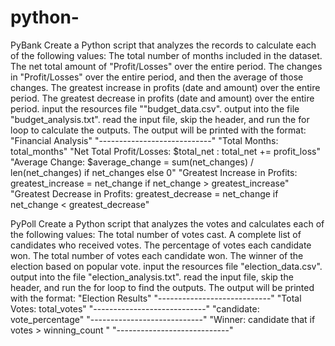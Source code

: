 # python-
PyBank
Create a Python script that analyzes the records to calculate each of the following values:
The total number of months included in the dataset.
The net total amount of "Profit/Losses" over the entire period.
The changes in "Profit/Losses" over the entire period, and then the average of those changes.
The greatest increase in profits (date and amount) over the entire period.
The greatest decrease in profits (date and amount) over the entire period.
    input the resources file ""budget_data.csv".
    output into the file "budget_analysis.txt".
    read the input file, skip the header, and run the for loop to calculate the outputs.
    The output will be printed with the format:
        "Financial Analysis"
    "----------------------------"
    "Total Months: total_months"
    "Net Total Profit/Losses: $total_net :  total_net += profit_loss"
    "Average Change: $average_change = sum(net_changes) / len(net_changes) if net_changes else 0"
    "Greatest Increase in Profits: greatest_increase = net_change if net_change > greatest_increase"
    "Greatest Decrease in Profits: greatest_decrease = net_change if net_change < greatest_decrease"

PyPoll
Create a Python script that analyzes the votes and calculates each of the following values:
The total number of votes cast.
A complete list of candidates who received votes.
The percentage of votes each candidate won.
The total number of votes each candidate won.
The winner of the election based on popular vote.
    input the resources file "election_data.csv".
    output into the file "election_analysis.txt".
    read the input file, skip the header, and run the for loop to find the outputs.
    The output will be printed with the format:
    "Election Results"
    "----------------------------"
    "Total Votes: total_votes"
    "----------------------------"
    "candidate: vote_percentage"
    "----------------------------"
    "Winner: candidate that if votes > winning_count "
    "----------------------------"
